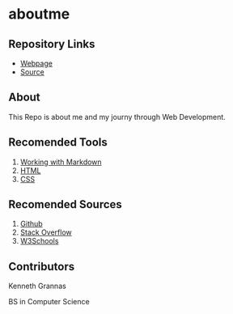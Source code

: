 # aboutme

## Repository Links

- [Webpage](https://ace0320.github.io/aboutme/ "About Me Webpage")
- [Source](https://github.com/Ace0320/aboutme "About Me Source")

## About

This Repo is about me and my journy through Web Development.

## Recomended Tools

1. [Working with Markdown](https://ace0320.github.io/working-with-markdown/ "Working with Markdown")
1. [HTML](https://www.w3schools.com/html/html_intro.asp "HTML Intro")
1. [CSS](https://www.w3schools.com/css/css_intro.asp "CSS Intro")

## Recomended Sources

1. [Github](https://github.com/ "Github Main Page")
1. [Stack Overflow](https://stackoverflow.com/ "Stack Overflow Main Page")
1. [W3Schools](https://www.w3schools.com/ "W3Schools Main Page")

## Contributors

Kenneth Grannas

BS in Computer Science

